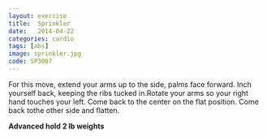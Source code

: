 ```yaml
---
layout: exercise
title:  Sprinkler
date:   2014-04-22
categories: cardio
tags: [abs]
image: sprinkler.jpg
code: SP3007
---
```


For this move, extend your arms up to the side, palms face forward. Inch yourself back, keeping the ribs tucked in.Rotate your arms so your right hand touches your left. Come back to the center on the flat position. Come back tothe other side and flatten.

**Advanced hold 2 lb weights**